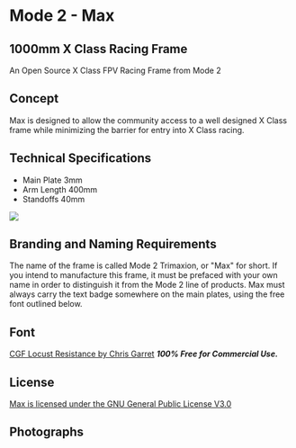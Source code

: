 # Mode 2 - Max #

## 1000mm X Class Racing Frame ##
An Open Source X Class FPV Racing Frame from Mode 2




## Concept ##
Max is designed to allow the community access to a well designed X Class frame while minimizing the barrier for entry into X Class racing.



## Technical Specifications ##


- Main Plate 3mm
- Arm Length 400mm
- Standoffs 40mm


![](https://i.imgur.com/puroE2D.jpg)


## Branding and Naming Requirements ##

The name of the frame is called Mode 2 Trimaxion, or "Max" for short. If you intend to manufacture this frame, it must be prefaced with your own name in order to distinguish it from the Mode 2 line of products.  Max must always carry the text badge somewhere on the main plates, using the free font outlined below.



## Font ##
[CGF Locust Resistance by Chris Garret](thttps://www.dafont.com/cgf-locust-resistance.font)
***100% Free for Commercial Use.***


## License ##
[Max is licensed under the GNU General Public License V3.0](https://www.gnu.org/licenses/gpl-3.0.en.html)

## Photographs ##

